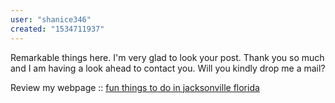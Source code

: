 ```yaml
---
user: "shanice346"
created: "1534711937"
---
```


Remarkable things here. I'm very glad to look your post.
Thank you so much and I am having a look ahead to contact you.
Will you kindly drop me a mail?

Review my webpage :: <a href="http://boyerflindt04.fitnell.com">fun things to do in jacksonville florida</a>
